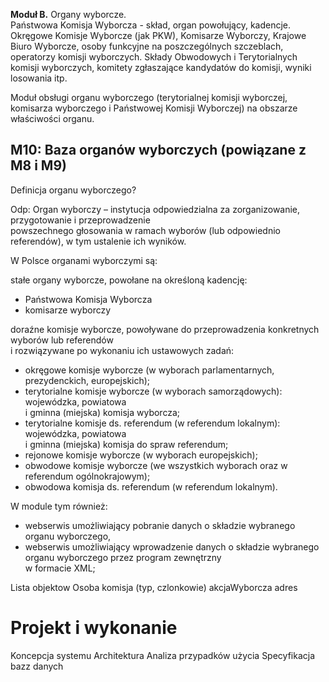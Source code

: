 

**Moduł B.** Organy wyborcze.  
Państwowa Komisja Wyborcza - skład, organ powołujący, kadencje. Okręgowe Komisje Wyborcze (jak PKW), Komisarze Wyborczy, Krajowe Biuro Wyborcze, osoby funkcyjne na poszczególnych szczeblach, operatorzy komisji wyborczych. Składy Obwodowych i Terytorialnych komisji wyborczych, komitety zgłaszające kandydatów do komisji, wyniki losowania itp.

Moduł obsługi organu wyborczego (terytorialnej komisji wyborczej, komisarza wyborczego i Państwowej Komisji Wyborczej) na obszarze właściwości organu.   


## M10: Baza organów wyborczych (powiązane z M8 i M9)
Definicja organu wyborczego?

Odp:
Organ wyborczy – instytucja odpowiedzialna za zorganizowanie, przygotowanie i przeprowadzenie  
powszechnego głosowania w ramach wyborów (lub odpowiednio referendów), w tym ustalenie ich wyników.  

W Polsce organami wyborczymi są:  

stałe organy wyborcze, powołane na określoną kadencję:  

   - Państwowa Komisja Wyborcza  
   - komisarze wyborczy  

doraźne komisje wyborcze, powoływane do przeprowadzenia konkretnych wyborów lub referendów  
i rozwiązywane po wykonaniu ich ustawowych zadań:  
   - okręgowe komisje wyborcze (w wyborach parlamentarnych, prezydenckich, europejskich);  
   - terytorialne komisje wyborcze (w wyborach samorządowych): wojewódzka, powiatowa  
   i gminna (miejska) komisja wyborcza;  
   - terytorialne komisje ds. referendum (w referendum lokalnym): wojewódzka, powiatowa  
   i gminna (miejska) komisja do spraw referendum;  
   - rejonowe komisje wyborcze (w wyborach europejskich);  
   - obwodowe komisje wyborcze (we wszystkich wyborach oraz w referendum ogólnokrajowym);  
   - obwodowa komisja ds. referendum (w referendum lokalnym).  

W module tym również:
- webserwis umożliwiający pobranie danych o składzie wybranego organu wyborczego,
- webserwis umożliwiający wprowadzenie danych o składzie wybranego organu wyborczego przez program zewnętrzny  
w formacie XML;



Lista objektow 
Osoba 
komisja (typ, czlonkowie)
akcjaWyborcza
adres




# Projekt i wykonanie 
Koncepcja systemu
  Architektura
Analiza przypadków użycia 
Specyfikacja bazz danych 



